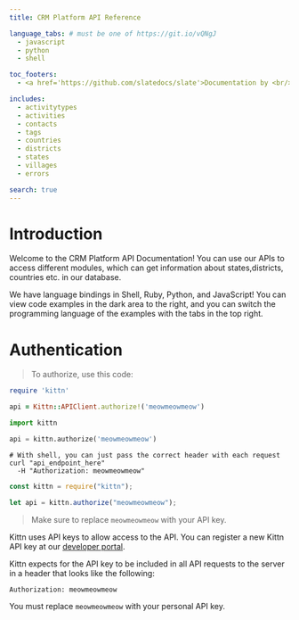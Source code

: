 ```yaml
---
title: CRM Platform API Reference

language_tabs: # must be one of https://git.io/vQNgJ
  - javascript
  - python
  - shell

toc_footers:
  - <a href='https://github.com/slatedocs/slate'>Documentation by <br/>CRM Platform Developers</a>

includes:
  - activitytypes
  - activities
  - contacts
  - tags
  - countries
  - districts
  - states
  - villages
  - errors

search: true
---
```


# Introduction

Welcome to the CRM Platform API Documentation! You can use our APIs to access different modules, which can get information about states,districts, countries etc. in our database.

We have language bindings in Shell, Ruby, Python, and JavaScript! You can view code examples in the dark area to the right, and you can switch the programming language of the examples with the tabs in the top right.

# Authentication

> To authorize, use this code:

```ruby
require 'kittn'

api = Kittn::APIClient.authorize!('meowmeowmeow')
```

```python
import kittn

api = kittn.authorize('meowmeowmeow')
```

```shell
# With shell, you can just pass the correct header with each request
curl "api_endpoint_here"
  -H "Authorization: meowmeowmeow"
```

```javascript
const kittn = require("kittn");

let api = kittn.authorize("meowmeowmeow");
```

> Make sure to replace `meowmeowmeow` with your API key.

Kittn uses API keys to allow access to the API. You can register a new Kittn API key at our [developer portal](http://example.com/developers).

Kittn expects for the API key to be included in all API requests to the server in a header that looks like the following:

`Authorization: meowmeowmeow`

<aside class="notice">
You must replace <code>meowmeowmeow</code> with your personal API key.
</aside>
